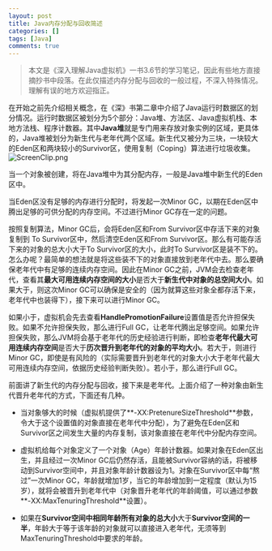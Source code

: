```yaml
---
layout: post
title: Java内存分配与回收简述
categories: []
tags: [Java]
comments: true
---
```


>本文是《深入理解Java虚拟机》一书3.6节的学习笔记，因此有些地方直接摘抄书中段落。在此仅描述内存分配与回收的一般过程，不深入特殊情况。理解有误的地方欢迎指正。

在开始之前先介绍相关概念，在《深》书第二章中介绍了Java运行时数据区的划分情况。运行时数据区被划分为5个部分：Java堆、方法区、Java虚拟机栈、本地方法栈、程序计数器。其中**Java堆**就是专门用来存放对象实例的区域，更具体的，Java堆被划分为新生代与老年代两个区域。新生代又被分为三块，一块较大的Eden区和两块较小的Survivor区，使用复制（Coping）算法进行垃圾收集。
![ScreenClip.png](http://upload-images.jianshu.io/upload_images/716099-6e51177e04e17165.png?imageMogr2/auto-orient/strip%7CimageView2/2/w/1240)

当一个对象被创建，将在Java堆中为其分配内存，一般是Java堆中新生代的Eden区中。

当Eden区没有足够的内存进行分配时，将发起一次Minor GC，以期在Eden区中腾出足够的可供分配的内存空间。不过进行Minor GC存在一定的问题。

按照复制算法，Minor GC后，会将Eden区和From Survivor区中存活下来的对象复制到 To Survivor区中，然后清空Eden区和From Survivor区。那么有可能存活下来的对象的总大小大于To Survivor区的大小，此时To Survivor区是装不下的。怎么办呢？最简单的想法就是将这些装不下的对象直接放到老年代中去。那么要确保老年代中有足够的连续内存空间。因此在Minor GC之前，JVM会去检查老年代，查看其**最大可用连续内存空间的大小**是否大于**新生代中对象的总空间大小**。如果大于，则这次Minor GC可以确保是安全的（因为就算这些对象全都存活下来，老年代中也装得下），接下来可以进行Minor GC。

如果小于，虚拟机会先去查看**HandlePromotionFailure**设置值是否允许担保失败。如果不允许担保失败，那么进行Full GC，让老年代腾出足够空间。如果允许担保失败，那么JVM将会基于老年代的历史经验进行判断，即检查**老年代最大可用连续内存空间**是否大于**历次晋升到老年代的对象的平均大小**。若大于，则进行Minor GC，即使是有风险的（实际需要晋升到老年代的对象大小大于老年代最大可用连续内存空间，依据历史经验判断失败）。若小于，那么进行Full GC。

前面讲了新生代的内存分配与回收，接下来是老年代。上面介绍了一种对象由新生代晋升老年代的方式，下面还有几种。

+ 当对象够大的时候（虚拟机提供了**-XX:PretenureSizeThreshold**参数，令大于这个设置值的对象直接在老年代中分配），为了避免在Eden区和Survivor区之间发生大量的内存复制，该对象直接在老年代中分配内存空间。

+ 虚拟机给每个对象定义了一个对象（Age）年龄计数器。如果对象在Eden区出生，并且经过一次Minor GC后仍然存活，且能被Survivor容纳的话，将被移动到Survivor空间中，并且对象年龄计数器设为1。对象在Survivor区中每“熬过”一次Minor GC，年龄就增加1岁，当它的年龄增加到一定程度（默认为15岁），就将会被晋升到老年代中（对象晋升老年代的年龄阈值，可以通过参数**-XX:MaxTenuringThreshold**设置）。

+ 如果在**Survivor空间中相同年龄所有对象的总大小**大于**Survivor空间的一半**，年龄大于等于该年龄的对象就可以直接进入老年代，无须等到MaxTenuringThreshold中要求的年龄。




